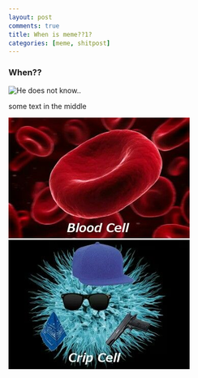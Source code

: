 ```yaml
---
layout: post
comments: true
title: When is meme??1?
categories: [meme, shitpost]
---
```


### When??

![He does not know..](https://64.media.tumblr.com/34592e808ef7c60b8f66938d35828038/tumblr_inline_nt0v7l4x8F1spsojg_640.png)

some text in the middle

![A very funny meme](/assets/images/crisps.jpg)